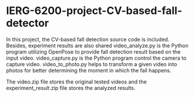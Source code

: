 # IERG-6200-project-CV-based-fall-detector
In this project, the CV-based fall detection source code is included. Besides, experiment results are also shared
video_analyze.py is the Python program utilizing OpenPose to provide fall detection result based on the input video. video_capture.py is the Python program control the camera to capture video. video_to_photo.py helps to transform a given video into photos for better determining the moment in which the fall happens.

The video.zip file stores the original tested videos and the experiment_result.zip file stores the analyzed results.
